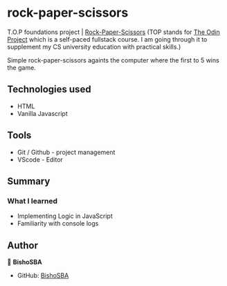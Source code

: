 # rock-paper-scissors
T.O.P foundations project | [Rock-Paper-Scissors](https://bishosba.github.io/rock-paper-scissors/)
(TOP stands for [The Odin Project](https:www.theodinproject) which is a self-paced fullstack course. I am going through it to supplement my CS university education with practical skills.)

Simple rock-paper-scissors againts the computer where the first to 5 wins the game.

## Technologies used
* HTML
* Vanilla Javascript

## Tools
* Git / Github - project management
* VScode - Editor

## Summary

### What I learned

* Implementing Logic in JavaScript
* Familiarity with console logs

## Author

👤 **BishoSBA**
* GitHub: [BishoSBA](https://github.com/BishoSBA)
